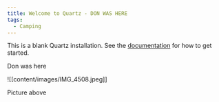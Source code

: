 ```yaml
---
title: Welcome to Quartz - DON WAS HERE
tags:
  - Camping
---
```


This is a blank Quartz installation.
See the [documentation](https://quartz.jzhao.xyz) for how to get started.

Don was here

![[content/images/IMG_4508.jpeg]]

Picture above